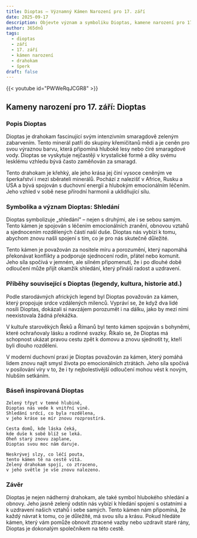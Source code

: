 ```yaml
---
title: Dioptas – Významný Kámen Narození pro 17. září
date: 2025-09-17
description: Objevte význam a symboliku Dioptas, kamene narození pro 17. září, který symbolizuje Shledání. Přečtěte si legendy a inspirující příběhy.
author: 365dnů
tags:
  - dioptas
  - září
  - 17. září
  - kámen narození
  - drahokam
  - šperk
draft: false
---
```


{{< youtube id="PWWeRqJCGR8" >}}

## Kameny narození pro 17. září: Dioptas

### Popis Dioptas

Dioptas je drahokam fascinující svým intenzivním smaragdově zeleným zabarvením. Tento minerál patří do skupiny křemičitanů mědi a je ceněn pro svou výraznou barvu, která připomíná hluboké lesy nebo čiré smaragdové vody. Dioptas se vyskytuje nejčastěji v krystalické formě a díky svému lesklému vzhledu bývá často zaměňován za smaragd.

Tento drahokam je křehký, ale jeho krása jej činí vysoce ceněným ve šperkařství i mezi sběrateli minerálů. Pochází z nalezišť v Africe, Rusku a USA a bývá spojován s duchovní energií a hlubokým emocionálním léčením. Jeho vzhled v sobě nese přírodní harmonii a uklidňující sílu.

### Symbolika a význam Dioptas: Shledání

Dioptas symbolizuje „shledání“ – nejen s druhými, ale i se sebou samým. Tento kámen je spojován s léčením emocionálních zranění, obnovou vztahů a sjednocením rozdělených částí naší duše. Dioptas nás vybízí k tomu, abychom znovu našli spojení s tím, co je pro nás skutečně důležité.

Tento kámen je považován za nositele míru a porozumění, který napomáhá překonávat konflikty a podporuje sjednocení rodin, přátel nebo komunit. Jeho síla spočívá v jemném, ale silném připomenutí, že i po dlouhé době odloučení může přijít okamžik shledání, který přináší radost a uzdravení.

### Příběhy související s Dioptas (legendy, kultura, historie atd.)

Podle starodávných afrických legend byl Dioptas považován za kámen, který propojuje srdce vzdálených milenců. Vypráví se, že když dva lidé nosili Dioptas, dokázali si navzájem porozumět i na dálku, jako by mezi nimi neexistovala žádná překážka.

V kultuře starověkých Řeků a Římanů byl tento kámen spojován s bohyněmi, které ochraňovaly lásku a rodinné svazky. Říkalo se, že Dioptas má schopnost ukázat pravou cestu zpět k domovu a znovu sjednotit ty, kteří byli dlouho rozděleni.

V moderní duchovní praxi je Dioptas považován za kámen, který pomáhá lidem znovu najít smysl života po emocionálních ztrátách. Jeho síla spočívá v posilování víry v to, že i ty nejbolestivější odloučení mohou vést k novým, hlubším setkáním.

### Báseň inspirovaná Dioptas

```
Zelený třpyt v temné hlubině,  
Dioptas nás vede k vnitřní vině.  
Shledání srdcí, co byla rozdělena,  
v jeho kráse se mír znovu rozprostírá.

Cesta domů, kde láska čeká,  
kde duše k sobě blíž se leká.  
Oheň starý znovu zaplane,  
Dioptas svou moc nám daruje.

Neskrývej slzy, co léčí pouta,  
tento kámen tě na cestě vítá.  
Zelený drahokam spojí, co ztraceno,  
v jeho světle je vše znovu nalezeno.
```

### Závěr

Dioptas je nejen nádherný drahokam, ale také symbol hlubokého shledání a obnovy. Jeho jasně zelený odstín nás vybízí k hledání spojení s ostatními a k uzdravení našich vztahů i sebe samých. Tento kámen nám připomíná, že každý návrat k tomu, co je důležité, má svou sílu a krásu. Pokud hledáte kámen, který vám pomůže obnovit ztracené vazby nebo uzdravit staré rány, Dioptas je dokonalým společníkem na této cestě.